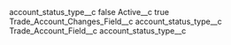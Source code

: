 <?xml version="1.0" encoding="UTF-8"?>
<CustomMetadata xmlns="http://soap.sforce.com/2006/04/metadata" xmlns:xsi="http://www.w3.org/2001/XMLSchema-instance" xmlns:xsd="http://www.w3.org/2001/XMLSchema">
    <label>account_status_type__c</label>
    <protected>false</protected>
    <values>
        <field>Active__c</field>
        <value xsi:type="xsd:boolean">true</value>
    </values>
    <values>
        <field>Trade_Account_Changes_Field__c</field>
        <value xsi:type="xsd:string">account_status_type__c</value>
    </values>
    <values>
        <field>Trade_Account_Field__c</field>
        <value xsi:type="xsd:string">account_status_type__c</value>
    </values>
</CustomMetadata>
